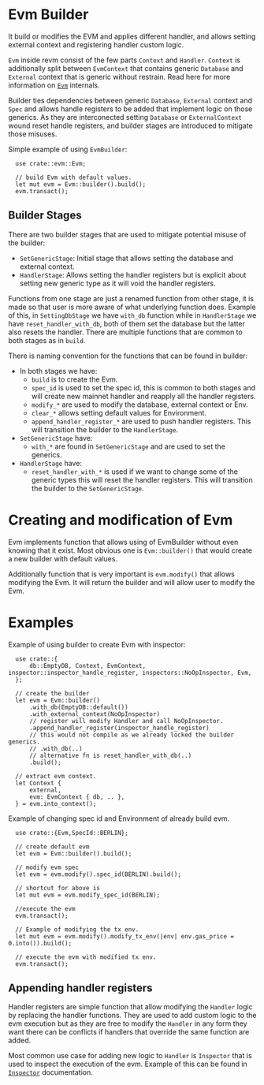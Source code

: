 
# Evm Builder

It build or modifies the EVM and applies different handler, and allows setting external context and registering handler custom logic.

`Evm` inside revm consist of the few parts `Context` and `Handler`. `Context` is additionally split between `EvmContext` that contains generic `Database` and `External` context that is generic without restrain. Read here for more information on [`Evm`](./evm.md) internals.

Builder ties dependencies between generic `Database`, `External` context and `Spec` and allows handle registers to be added that implement logic on those generics. As they are interconected setting `Database` or `ExternalContext` wound reset handle registers, and builder stages are introduced to mitigate those misuses.

Simple example of using `EvmBuilder`:

```rust,ignore
  use crate::evm::Evm;

  // build Evm with default values.
  let mut evm = Evm::builder().build();
  evm.transact();
```

## Builder Stages

There are two builder stages that are used to mitigate potential misuse of the builder:

* `SetGenericStage`: Initial stage that allows setting the database and external context.
* `HandlerStage`: Allows setting the handler registers but is explicit about setting new generic type as it will void the handler registers. 

Functions from one stage are just a renamed function from other stage, it is made so that user is more aware of what underlying function does. Example of this, in `SettingDbStage` we have `with_db` function while in `HandlerStage` we have `reset_handler_with_db`, both of them set the database but the latter also resets the handler. There are multiple functions that are common to both stages as in `build`.

There is naming convention for the functions that can be found in builder:
* In both stages we have:
  * `build` is to create the Evm.
  * `spec_id` is used to set the spec id, this is common to both stages and will create new mainnet handler and reapply all the handler registers.
  * `modify_*` are used to modify the database, external context or Env.
  * `clear_*` allows setting default values for Environment.
  * `append_handler_register_*` are used to push handler registers. This will transition the builder to the `HandlerStage`.
* `SetGenericStage` have:
  * `with_*` are found in `SetGenericStage` and are used to set the generics.
* `HandlerStage` have:
  * `reset_handler_with_*` is used if we want to change some of the generic types this will reset the handler registers. This will transition the builder to the `SetGenericStage`.

# Creating and modification of Evm

Evm implements function that allows using of EvmBuilder without even knowing that it exist. Most obvious one is `Evm::builder()` that would create a new builder with default values.

Additionally function that is very important is `evm.modify()` that allows modifying the Evm. It will return the builder and will allow user to modify the Evm.

# Examples

Example of using builder to create Evm with inspector:
```rust,ignore
  use crate::{
      db::EmptyDB, Context, EvmContext, inspector::inspector_handle_register, inspectors::NoOpInspector, Evm,
  };

  // create the builder
  let evm = Evm::builder()
      .with_db(EmptyDB::default())
      .with_external_context(NoOpInspector)
      // register will modify Handler and call NoOpInspector.
      .append_handler_register(inspector_handle_register)
      // this would not compile as we already locked the builder generics.
      // .with_db(..)
      // alternative fn is reset_handler_with_db(..)
      .build();
  
  // extract evm context.
  let Context {
      external,
      evm: EvmContext { db, .. },
  } = evm.into_context();
```

Example of changing spec id and Environment of already build evm.
```rust,ignore
  use crate::{Evm,SpecId::BERLIN};

  // create default evm
  let evm = Evm::builder().build();

  // modify evm spec
  let evm = evm.modify().spec_id(BERLIN).build();

  // shortcut for above is
  let mut evm = evm.modify_spec_id(BERLIN);

  //execute the evm
  evm.transact();

  // Example of modifying the tx env.
  let mut evm = evm.modify().modify_tx_env(|env| env.gas_price = 0.into()).build();

  // execute the evm with modified tx env.
  evm.transact();
```

## Appending handler registers

Handler registers are simple function that allow modifying the `Handler` logic by replacing 
the handler functions. They are used to add custom logic to the evm execution but as they are free to modify the `Handler` in any form they want there can be conflicts if handlers that override the same function are added.

Most common use case for adding new logic to `Handler` is `Inspector` that is used to inspect the execution of the evm. Example of this can be found in [`Inspector`](../revm_inspector/inspector.md) documentation.